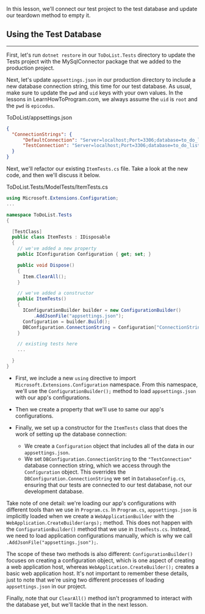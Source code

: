 In this lesson, we'll connect our test project to the test database and update our teardown method to empty it. 

## Using the Test Database
---

First, let's run `dotnet restore` in our `ToDoList.Tests` directory to update the Tests project with the MySqlConnector package that we added to the production project.

Next, let's update `appsettings.json` in our production directory to include a new database connection string, this time for our test database. As usual, make sure to update the `pwd` and `uid` keys with your own values. In the lessons in LearnHowToProgram.com, we always assume the `uid` is `root` and the `pwd` is `epicodus`.

<div class="filename">ToDoList/appsettings.json</div>

```json
{
  "ConnectionStrings": {
      "DefaultConnection": "Server=localhost;Port=3306;database=to_do_list_with_mysqlconnector;uid=[YOUR-USERNAME-HERE];pwd=[YOUR-PASSWORD-HERE];",
      "TestConnection": "Server=localhost;Port=3306;database=to_do_list_with_mysqlconnector_test;uid=[YOUR-USERNAME-HERE];pwd=[YOUR-PASSWORD-HERE];"
  }
}
```

Next, we'll refactor our existing `ItemTests.cs` file. Take a look at the new code, and then we'll discuss it below.

<div class="filename">ToDoList.Tests/ModelTests/ItemTests.cs</div>

```csharp
using Microsoft.Extensions.Configuration;
...

namespace ToDoList.Tests
{

  [TestClass]
  public class ItemTests : IDisposable
  {
    // we've added a new property
    public IConfiguration Configuration { get; set; }

    public void Dispose()
    {
      Item.ClearAll();
    }

    // we've added a constructor
    public ItemTests()
    {
      IConfigurationBuilder builder = new ConfigurationBuilder()
          .AddJsonFile("appsettings.json");
      Configuration = builder.Build();
      DBConfiguration.ConnectionString = Configuration["ConnectionStrings:TestConnection"];
    }

    // existing tests here
    ...

  }
}
```

* First, we include a new `using` directive to import `Microsoft.Extensions.Configuration` namespace. From this namespace, we'll use the `ConfigurationBuilder();` method to load `appsettings.json` with our app's configurations. 

* Then we create a property that we'll use to same our app's configurations.

* Finally, we set up a constructor for the `ItemTests` class that does the work of setting up the database connection:
 
  * We create a `Configuration` object that includes all of the data in our `appsettings.json`. 
  * We set `DBConfiguration.ConnectionString` to the `"TestConnection"` database connection string, which we access through the `Configuration` object. This overrides the `DBConfiguration.ConnectionString` we set in `DatabaseConfig.cs`, ensuring that our tests are connected to our test database, not our development database.

Take note of one detail: we're loading our app's configurations with different tools than we use in `Program.cs`. In `Program.cs`, `appsettings.json` is implicitly loaded when we create a `WebApplicationBuilder` with the `WebApplication.CreateBuilder(args);` method. This does not happen with the `ConfigurationBuilder()` method that we use in `ItemTests.cs`. Instead, we need to load application configurations manually, which is why we call `.AddJsonFile("appsettings.json");`. 

The scope of these two methods is also different: `ConfigurationBuilder()` focuses on creating a configuration object, which is one aspect of creating a web application host, whereas `WebApplication.CreateBuilder();` creates a basic web application host. It's not important to remember these details, just to note that we're using two different processes of loading `appsettings.json` in our project.

Finally, note that our `ClearAll()` method isn't programmed to interact with the database yet, but we'll tackle that in the next lesson.